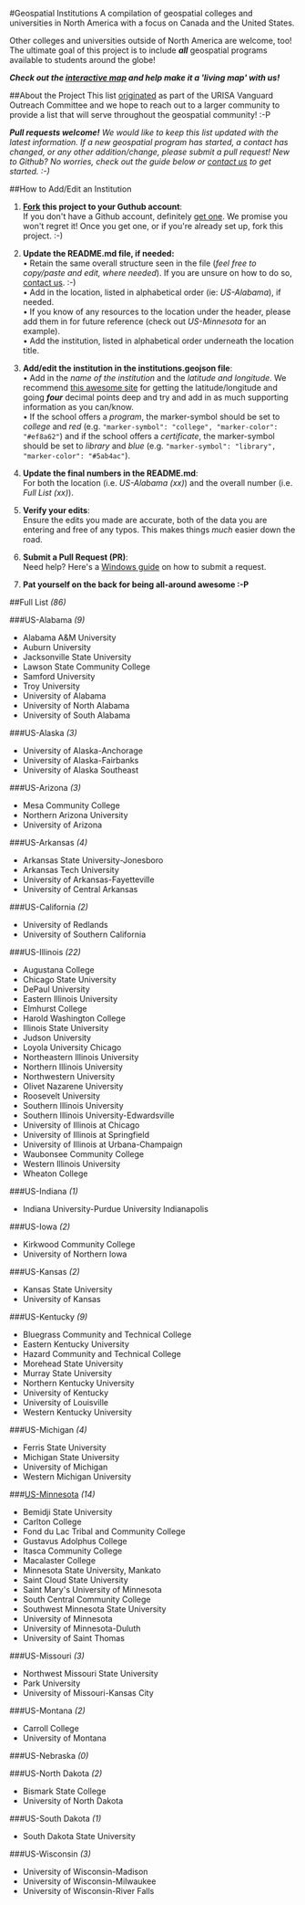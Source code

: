 #Geospatial Institutions
A compilation of geospatial colleges and universities in North America with a focus on Canada and the United States. 

Other colleges and universities outside of North America are welcome, too! The ultimate goal of this project is to include **_all_** geospatial programs available to students around the globe!

**_Check out the <a href="http://geospatialem.github.io/geospatial-institutions" target="_blank">interactive map</a> and help make it a 'living map' with us!_**

##About the Project
This list <a href="http://www.urisa.org/careers/colleges-and-universities" target="_blank">originated</a> as part of the URISA Vanguard Outreach Committee and we hope to reach out to a larger community to provide a list that will serve throughout the geospatial community! :-P

*__Pull requests welcome!__ We would like to keep this list updated with the latest information. If a new geospatial program has started, a contact has changed, or any other addition/change, please submit a pull request! New to Github? No worries, check out the guide below or <a href="http://www.twitter.com/urisavc" target="_blank">contact us</a> to get started. :-)*

##How to Add/Edit an Institution

1. **<a href="https://help.github.com/articles/fork-a-repo" target="_blank">Fork</a> this project to your Guthub account**:   
If you don't have a Github account, definitely <a href="https://github.com/join" target="_blank">get one</a>. We promise you won't regret it! Once you get one, or if you're already set up, fork this project. :-)

2. **Update the README.md file, if needed:**  
	• Retain the same overall structure seen in the file (*feel free to copy/paste and edit, where needed*). If you are unsure on how to do so, <a href="http://www.twitter.com/urisavc" target="_blank">contact us</a>. :-)  
	• Add in the location, listed in alphabetical order (ie: *US-Alabama*), if needed.  
	• If you know of any resources to the location under the header, please add them in for future reference (check out *US-Minnesota* for an example).  
	• Add the institution, listed in alphabetical order underneath the location title.   
  
3. **Add/edit the institution in the institutions.geojson file**:   
	• Add in the *name of the institution* and the *latitude and longitude*. We recommend <a href="http://itouchmap.com/latlong.html" target="_blank">this awesome site</a> for getting the latitude/longitude and going **_four_** decimal points deep and try and add in as much supporting information as you can/know.  
	• If the school offers a *program*, the marker-symbol should be set to *college* and *red*  (e.g. `"marker-symbol": "college", "marker-color": "#ef8a62"`) and if the school offers a *certificate*, the marker-symbol should be set to *library* and *blue* (e.g. `"marker-symbol": "library", "marker-color": "#5ab4ac"`).    
  
4. **Update the final numbers in the README.md**:  
For both the location (i.e. *US-Alabama (xx)*) and the overall number (i.e. *Full List (xx)*).

5. **Verify your edits**:  
Ensure the edits you made are accurate, both of the data you are entering and free of any typos. This makes things *much* easier down the road.

6. **Submit a Pull Request (PR)**:  
Need help? Here's a <a href="https://github.com/blog/1969-create-pull-requests-in-github-for-windows" target="_blank">Windows guide</a> on how to submit a request.

7. **Pat yourself on the back for being all-around awesome :-P**


##Full List *(86)*

###US-Alabama *(9)*
- Alabama A&M University 
- Auburn University
- Jacksonville State University
- Lawson State Community College
- Samford University
- Troy University
- University of Alabama
- University of North Alabama
- University of South Alabama

###US-Alaska *(3)*
- University of Alaska-Anchorage
- University of Alaska-Fairbanks
- University of Alaska Southeast

###US-Arizona *(3)*
- Mesa Community College
- Northern Arizona University
- University of Arizona

###US-Arkansas *(4)*
- Arkansas State University-Jonesboro
- Arkansas Tech University
- University of Arkansas-Fayetteville
- University of Central Arkansas

###US-California *(2)*
- University of Redlands
- University of Southern California

###US-Illinois *(22)*
- Augustana College
- Chicago State University
- DePaul University
- Eastern Illinois University
- Elmhurst College
- Harold Washington College
- Illinois State University
- Judson University
- Loyola University Chicago
- Northeastern Illinois University
- Northern Illinois University
- Northwestern University
- Olivet Nazarene University
- Roosevelt University
- Southern Illinois University
- Southern Illinois University-Edwardsville
- University of Illinois at Chicago
- University of Illinois at Springfield
- University of Illinois at Urbana-Champaign
- Waubonsee Community College
- Western Illinois University
- Wheaton College

###US-Indiana *(1)*
- Indiana University-Purdue University Indianapolis

###US-Iowa *(2)*
- Kirkwood Community College
- University of Northern Iowa

###US-Kansas *(2)*
- Kansas State University
- University of Kansas

###US-Kentucky *(9)*
- Bluegrass Community and Technical College
- Eastern Kentucky University
- Hazard Community and Technical College
- Morehead State University
- Murray State University
- Northern Kentucky University
- University of Kentucky
- University of Louisville
- Western Kentucky University

###US-Michigan *(4)*
- Ferris State University
- Michigan State University
- University of Michigan
- Western Michigan University

###<a href="http://www.mngislis.org/?page=higher_ed_links" target="_blank">US-Minnesota</a> *(14)*

- Bemidji State University
- Carlton College
- Fond du Lac Tribal and Community College
- Gustavus Adolphus College
- Itasca Community College
- Macalaster College
- Minnesota State University, Mankato
- Saint Cloud State University
- Saint Mary's University of Minnesota
- South Central Community College
- Southwest Minnesota State University
- University of Minnesota
- University of Minnesota-Duluth
- University of Saint Thomas

###US-Missouri *(3)*
- Northwest Missouri State University
- Park University
- University of Missouri-Kansas City

###US-Montana *(2)*
- Carroll College
- University of Montana

###US-Nebraska *(0)*

###US-North Dakota *(2)*
- Bismark State College
- University of North Dakota

###US-South Dakota *(1)*
- South Dakota State University

###US-Wisconsin *(3)*
- University of Wisconsin-Madison
- University of Wisconsin-Milwaukee
- University of Wisconsin-River Falls